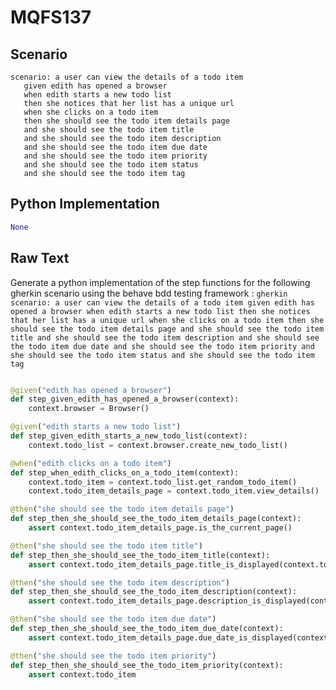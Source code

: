 # MQFS137
## Scenario
```gherkin
scenario: a user can view the details of a todo item 
   given edith has opened a browser 
   when edith starts a new todo list 
   then she notices that her list has a unique url 
   when she clicks on a todo item 
   then she should see the todo item details page 
   and she should see the todo item title 
   and she should see the todo item description 
   and she should see the todo item due date 
   and she should see the todo item priority 
   and she should see the todo item status 
   and she should see the todo item tag
```


## Python Implementation
```python
None
```


## Raw Text
Generate a python implementation of the step functions for the following gherkin scenario using the behave bdd testing framework : ```gherkin scenario: a user can view the details of a todo item given edith has opened a browser when edith starts a new todo list then she notices that her list has a unique url when she clicks on a todo item then she should see the todo item details page and she should see the todo item title and she should see the todo item description and she should see the todo item due date and she should see the todo item priority and she should see the todo item status and she should see the todo item tag ```



```python from behave import given, when, then

@given("edith has opened a browser")
def step_given_edith_has_opened_a_browser(context):
    context.browser = Browser()

@given("edith starts a new todo list")
def step_given_edith_starts_a_new_todo_list(context):
    context.todo_list = context.browser.create_new_todo_list()

@when("edith clicks on a todo item")
def step_when_edith_clicks_on_a_todo_item(context):
    context.todo_item = context.todo_list.get_random_todo_item()
    context.todo_item_details_page = context.todo_item.view_details()

@then("she should see the todo item details page")
def step_then_she_should_see_the_todo_item_details_page(context):
    assert context.todo_item_details_page.is_the_current_page()

@then("she should see the todo item title")
def step_then_she_should_see_the_todo_item_title(context):
    assert context.todo_item_details_page.title_is_displayed(context.todo_item.title)

@then("she should see the todo item description")
def step_then_she_should_see_the_todo_item_description(context):
    assert context.todo_item_details_page.description_is_displayed(context.todo_item.description)

@then("she should see the todo item due date")
def step_then_she_should_see_the_todo_item_due_date(context):
    assert context.todo_item_details_page.due_date_is_displayed(context.todo_item.due_date)

@then("she should see the todo item priority")
def step_then_she_should_see_the_todo_item_priority(context):
    assert context.todo_item
